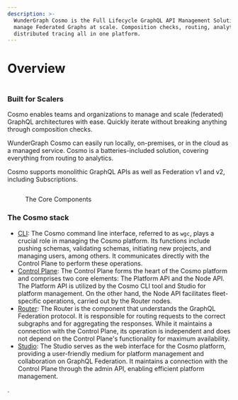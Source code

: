 ```yaml
---
description: >-
  WunderGraph Cosmo is the Full Lifecycle GraphQL API Management Solution to
  manage Federated Graphs at scale. Composition checks, routing, analytics, and
  distributed tracing all in one platform.
---
```


# Overview



<figure><img src=".gitbook/assets/logo.png" alt=""><figcaption></figcaption></figure>

### Built for Scalers

Cosmo enables teams and organizations to manage and scale (federated) GraphQL architectures with ease. Quickly iterate without breaking anything through composition checks.

WunderGraph Cosmo can easily run locally, on-premises, or in the cloud as a managed service. Cosmo is a batteries-included solution, covering everything from routing to analytics.

Cosmo supports monolithic GraphQL APIs as well as Federation v1 and v2, including Subscriptions.



<figure><img src=".gitbook/assets/simple-architecture.png" alt=""><figcaption><p>The Core Components</p></figcaption></figure>

### **The Cosmo stack**

* [CLI](broken-reference): The Cosmo command line interface, referred to as `wgc`, plays a crucial role in managing the Cosmo platform. Its functions include pushing schemas, validating schemas, initiating new projects, and managing users, among others. It communicates directly with the Control Plane to perform these operations.
* [Control Plane](broken-reference): The Control Plane forms the heart of the Cosmo platform and comprises two core elements: The Platform API and the Node API. The Platform API is utilized by the Cosmo CLI tool and Studio for platform management. On the other hand, the Node API facilitates fleet-specific operations, carried out by the Router nodes.
* [Router](broken-reference): The Router is the component that understands the GraphQL Federation protocol. It is responsible for routing requests to the correct subgraphs and for aggregating the responses. While it maintains a connection with the Control Plane, its operation is independent and does not depend on the Control Plane's functionality for maximum availability.
* [Studio](broken-reference): The Studio serves as the web interface for the Cosmo platform, providing a user-friendly medium for platform management and collaboration on GraphQL Federation. It maintains a connection with the Control Plane through the admin API, enabling efficient platform management.

.


